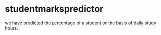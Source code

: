 # studentmarkspredictor
we have predicted the percentage of a student on the basis of daily study hours. 
